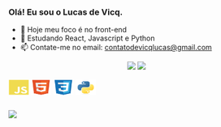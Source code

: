 ### Olá! Eu sou o Lucas de Vicq.

- 🔭 Hoje meu foco é no front-end
- 🌱 Estudando React, Javascript e Python
- 📫 Contate-me no email: contatodevicqlucas@gmail.com

<div align="center">
  <img height= "180em" src="https://github-readme-stats.vercel.app/api?username=lucasdvicq&show_icons=true&theme=dark&include_all_commits=true&count_private=truegithub-readme-stats.vercel.app/api"/>
  <img height="180em" src="https://github-readme-stats.vercel.app/api/top-langs/?username=alvesskaio&layout=compact&langs_count=7&theme=dark"/>
</div>

<div style="display: inline_block"><br>
  <img align="center" alt="lucas-Js" height="30" width="40" src="https://raw.githubusercontent.com/devicons/devicon/master/icons/javascript/javascript-plain.svg">
  <img align="center" alt="lucas-HTML" height="30" width="40" src="https://raw.githubusercontent.com/devicons/devicon/master/icons/html5/html5-original.svg">
  <img align="center" alt="lucas-CSS" height="30" width="40" src="https://raw.githubusercontent.com/devicons/devicon/master/icons/css3/css3-original.svg">
  <img align="center" alt="lucas-Python" height="30" width="40" src="https://raw.githubusercontent.com/devicons/devicon/master/icons/python/python-original.svg">
  
</div>
  
  
   ##
  
<div> 
    <a href="https://www.linkedin.com/in/lucasdvicq" target="_blank"><img src="https://img.shields.io/badge/-LinkedIn-%230077B5?style=for-the-badge&logo=linkedin&logoColor=white" target="_blank"></a> 
  <!--   ![Snake animation](https://github.com/rafaballerini/rafaballerini/blob/output/github-contribution-grid-snake.svg) -->
</div>
